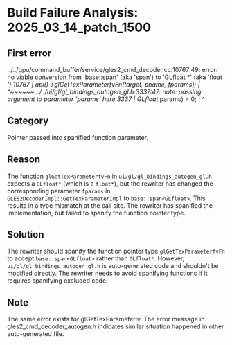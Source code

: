 # Build Failure Analysis: 2025_03_14_patch_1500

## First error

../../gpu/command_buffer/service/gles2_cmd_decoder.cc:10767:49: error: no viable conversion from 'base::span<GLfloat>' (aka 'span<float>') to 'GLfloat *' (aka 'float *')
 10767 |     api()->glGetTexParameterfvFn(target, pname, fparams);
       |                                                 ^~~~~~~
../../ui/gl/gl_bindings_autogen_gl.h:3337:47: note: passing argument to parameter 'params' here
 3337 |                                      GLfloat* params) = 0;
      |                                               ^

## Category
Pointer passed into spanified function parameter.

## Reason
The function `glGetTexParameterfvFn` in `ui/gl/gl_bindings_autogen_gl.h` expects a `GLfloat*` (which is a `float*`), but the rewriter has changed the corresponding parameter `fparams` in `GLES2DecoderImpl::GetTexParameterImpl` to `base::span<GLfloat>`. This results in a type mismatch at the call site. The rewriter has spanified the implementation, but failed to spanify the function pointer type.

## Solution
The rewriter should spanify the function pointer type `glGetTexParameterfvFn` to accept `base::span<GLfloat>` rather than `GLfloat*`. However, `ui/gl/gl_bindings_autogen_gl.h` is auto-generated code and shouldn't be modified directly.
The rewriter needs to avoid spanifying functions if it requires spanifying excluded code.

## Note
The same error exists for glGetTexParameteriv.
The error message in gles2_cmd_decoder_autogen.h indicates similar situation happened in other auto-generated file.